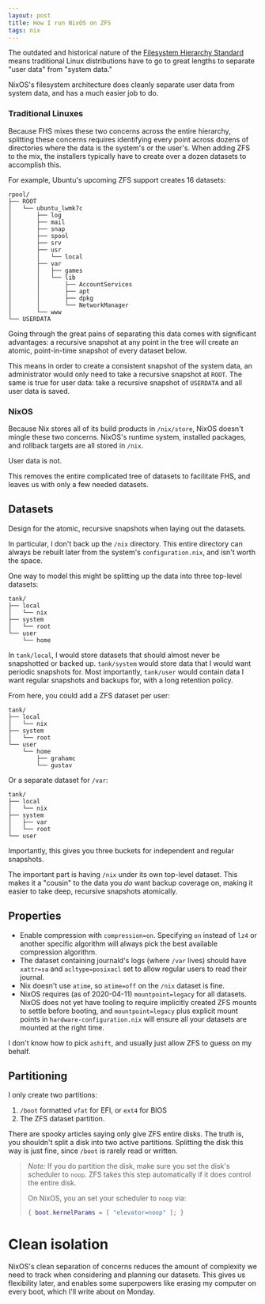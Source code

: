 ```yaml
---
layout: post
title: How I run NixOS on ZFS
tags: nix
---
```


The outdated and historical nature of the [Filesystem Hierarchy
Standard](fhs) means traditional Linux distributions have to go to great
lengths to separate "user data" from "system data."

NixOS's filesystem architecture does cleanly separate user data from
system data, and has a much easier job to do.

### Traditional Linuxes

Because FHS mixes these two concerns across the entire hierarchy,
splitting these concerns requires identifying every point across
dozens of directories where the data is the system's or the user's.
When adding ZFS to the mix, the installers typically have to create
over a dozen datasets to accomplish this.

For example, Ubuntu's upcoming ZFS support creates 16 datasets:

```tree
rpool/
├── ROOT
│   └── ubuntu_lwmk7c
│       ├── log
│       ├── mail
│       ├── snap
│       ├── spool
│       ├── srv
│       ├── usr
│       │   └── local
│       ├── var
│       │   ├── games
│       │   └── lib
│       │       ├── AccountServices
│       │       ├── apt
│       │       ├── dpkg
│       │       └── NetworkManager
│       └── www
└── USERDATA
```


Going through the great pains of separating this data comes with
significant advantages: a recursive snapshot at any point in the tree
will create an atomic, point-in-time snapshot of every dataset below.

This means in order to create a consistent snapshot of the system
data, an administrator would only need to take a recursive snapshot
at `ROOT`. The same is true for user data: take a recursive snapshot of
`USERDATA` and all user data is saved.

### NixOS

Because Nix stores all of its build products in `/nix/store`, NixOS
doesn't mingle these two concerns. NixOS's runtime system, installed
packages, and rollback targets are all stored in `/nix`.

User data is not.

This removes the entire complicated tree of datasets to facilitate
FHS, and leaves us with only a few needed datasets.

## Datasets

Design for the atomic, recursive snapshots when laying out the
datasets.

In particular, I don't back up the `/nix` directory. This entire
directory can always be rebuilt later from the system's
`configuration.nix`, and isn't worth the space.

One way to model this might be splitting up the data into three
top-level datasets:

```tree
tank/
├── local
│   └── nix
├── system
│   └── root
└── user
    └── home
```

In `tank/local`, I would store datasets that should almost never be
snapshotted or backed up. `tank/system` would store data that I would
want periodic snapshots for. Most importantly, `tank/user` would
contain data I want regular snapshots and backups for, with a long
retention policy.

From here, you could add a ZFS dataset per user:

```tree
tank/
├── local
│   └── nix
├── system
│   └── root
└── user
    └── home
        ├── grahamc
        └── gustav
```

Or a separate dataset for `/var`:

```tree
tank/
├── local
│   └── nix
├── system
│   ├── var
│   └── root
└── user
```

Importantly, this gives you three buckets for independent and
regular snapshots.

The important part is having `/nix` under its own top-level dataset.
This makes it a "cousin" to the data you _do_ want backup coverage on,
making it easier to take deep, recursive snapshots atomically.

## Properties

* Enable compression with `compression=on`. Specifying `on` instead of
  `lz4` or another specific algorithm will always pick the best
  available compression algorithm.
* The dataset containing journald's logs (where `/var` lives) should
  have `xattr=sa` and `acltype=posixacl` set to allow regular users to
  read their journal.
* Nix doesn't use `atime`, so `atime=off` on the `/nix` dataset is
  fine.
* NixOS requires (as of 2020-04-11) `mountpoint=legacy` for all
  datasets. NixOS does not yet have tooling to require implicitly
  created ZFS mounts to settle before booting, and `mountpoint=legacy`
  plus explicit mount points in `hardware-configuration.nix` will
  ensure all your datasets are mounted at the right time.

I don't know how to pick `ashift`, and usually just allow ZFS to guess
on my behalf.

## Partitioning

I only create two partitions:

1. `/boot` formatted `vfat` for EFI, or `ext4` for BIOS
2. The ZFS dataset partition.

There are spooky articles saying only give ZFS entire disks. The
truth is, you shouldn't split a disk into two active partitions.
Splitting the disk this way is just fine, since `/boot` is rarely
read or written.

> *Note:* If you do partition the disk, make sure you set the disk's
> scheduler to `noop`. ZFS takes this step automatically if it does
> control the entire disk.
>
> On NixOS, you an set your scheduler to `noop` via:
>
> ```nix
> { boot.kernelParams = [ "elevator=noop" ]; }
> ```

# Clean isolation

NixOS's clean separation of concerns reduces the amount of complexity
we need to track when considering and planning our datasets. This
gives us flexibility later, and enables some superpowers like erasing
my computer on every boot, which I'll write about on Monday.


[fhs]: https://en.wikipedia.org/wiki/Filesystem_Hierarchy_Standard
